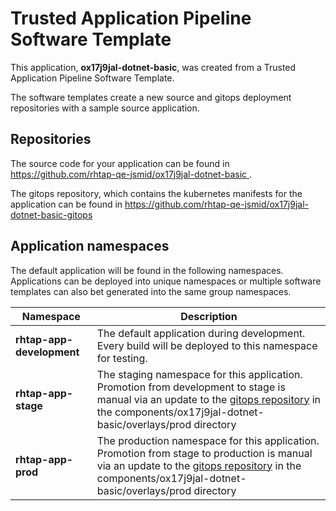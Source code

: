 # Trusted Application Pipeline Software Template

This application, **ox17j9jal-dotnet-basic**, was created from a Trusted Application Pipeline Software Template.

The software templates create a new source and gitops deployment repositories with a sample source application. 

## Repositories

The source code for your application can be found in [https://github.com/rhtap-qe-jsmid/ox17j9jal-dotnet-basic ](https://github.com/rhtap-qe-jsmid/ox17j9jal-dotnet-basic ).
 
The gitops repository, which contains the kubernetes manifests for the application can be found in 
[https://github.com/rhtap-qe-jsmid/ox17j9jal-dotnet-basic-gitops ](https://github.com/rhtap-qe-jsmid/ox17j9jal-dotnet-basic-gitops ) 

## Application namespaces 

The default application will be found in the following namespaces. Applications can be deployed into unique namespaces or multiple software templates can also bet generated into the same group namespaces.  

|  Namespace   |  Description   |  
| -------- | -------- |   
| **rhtap-app-development** | The default application during development. Every build will be deployed to this namespace for testing. | 
| **rhtap-app-stage** | The staging namespace for this application. Promotion from development to stage is manual via an update to the [gitops repository](https://github.com/rhtap-qe-jsmid/ox17j9jal-dotnet-basic-gitops ) in the components/ox17j9jal-dotnet-basic/overlays/prod directory |  
| **rhtap-app-prod** | The production namespace for this application. Promotion from stage to production is manual via an update to the [gitops repository](https://github.com/rhtap-qe-jsmid/ox17j9jal-dotnet-basic-gitops ) in the components/ox17j9jal-dotnet-basic/overlays/prod directory | 
